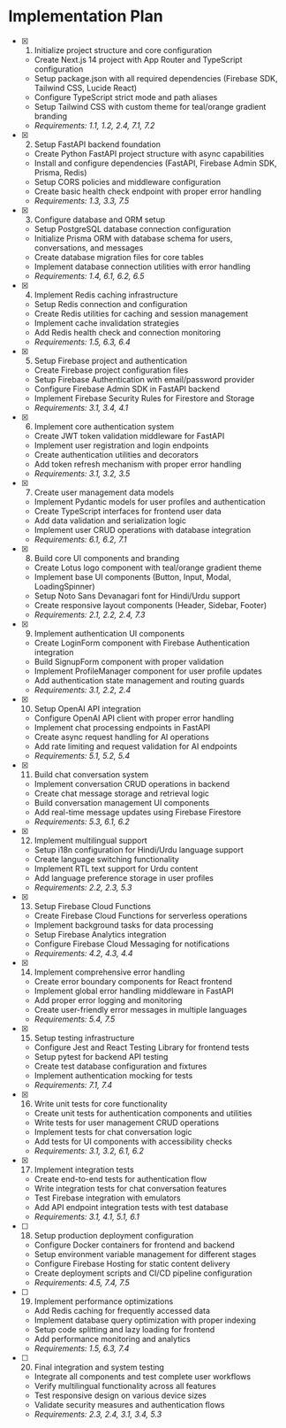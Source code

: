 # Implementation Plan

- [x] 1. Initialize project structure and core configuration
  - Create Next.js 14 project with App Router and TypeScript configuration
  - Setup package.json with all required dependencies (Firebase SDK, Tailwind CSS, Lucide React)
  - Configure TypeScript strict mode and path aliases
  - Setup Tailwind CSS with custom theme for teal/orange gradient branding
  - _Requirements: 1.1, 1.2, 2.4, 7.1, 7.2_

- [x] 2. Setup FastAPI backend foundation
  - Create Python FastAPI project structure with async capabilities
  - Install and configure dependencies (FastAPI, Firebase Admin SDK, Prisma, Redis)
  - Setup CORS policies and middleware configuration
  - Create basic health check endpoint with proper error handling
  - _Requirements: 1.3, 3.3, 7.5_

- [x] 3. Configure database and ORM setup
  - Setup PostgreSQL database connection configuration
  - Initialize Prisma ORM with database schema for users, conversations, and messages
  - Create database migration files for core tables
  - Implement database connection utilities with error handling
  - _Requirements: 1.4, 6.1, 6.2, 6.5_

- [x] 4. Implement Redis caching infrastructure
  - Setup Redis connection and configuration
  - Create Redis utilities for caching and session management
  - Implement cache invalidation strategies
  - Add Redis health check and connection monitoring
  - _Requirements: 1.5, 6.3, 6.4_

- [x] 5. Setup Firebase project and authentication
  - Create Firebase project configuration files
  - Setup Firebase Authentication with email/password provider
  - Configure Firebase Admin SDK in FastAPI backend
  - Implement Firebase Security Rules for Firestore and Storage
  - _Requirements: 3.1, 3.4, 4.1_

- [x] 6. Implement core authentication system
  - Create JWT token validation middleware for FastAPI
  - Implement user registration and login endpoints
  - Create authentication utilities and decorators
  - Add token refresh mechanism with proper error handling
  - _Requirements: 3.1, 3.2, 3.5_

- [x] 7. Create user management data models
  - Implement Pydantic models for user profiles and authentication
  - Create TypeScript interfaces for frontend user data
  - Add data validation and serialization logic
  - Implement user CRUD operations with database integration
  - _Requirements: 6.1, 6.2, 7.1_

- [x] 8. Build core UI components and branding
  - Create Lotus logo component with teal/orange gradient theme
  - Implement base UI components (Button, Input, Modal, LoadingSpinner)
  - Setup Noto Sans Devanagari font for Hindi/Urdu support
  - Create responsive layout components (Header, Sidebar, Footer)
  - _Requirements: 2.1, 2.2, 2.4, 7.3_

- [x] 9. Implement authentication UI components
  - Create LoginForm component with Firebase Authentication integration
  - Build SignupForm component with proper validation
  - Implement ProfileManager component for user profile updates
  - Add authentication state management and routing guards
  - _Requirements: 3.1, 2.2, 2.4_

- [x] 10. Setup OpenAI API integration
  - Configure OpenAI API client with proper error handling
  - Implement chat processing endpoints in FastAPI
  - Create async request handling for AI operations
  - Add rate limiting and request validation for AI endpoints
  - _Requirements: 5.1, 5.2, 5.4_

- [x] 11. Build chat conversation system
  - Implement conversation CRUD operations in backend
  - Create chat message storage and retrieval logic
  - Build conversation management UI components
  - Add real-time message updates using Firebase Firestore
  - _Requirements: 5.3, 6.1, 6.2_

- [x] 12. Implement multilingual support
  - Setup i18n configuration for Hindi/Urdu language support
  - Create language switching functionality
  - Implement RTL text support for Urdu content
  - Add language preference storage in user profiles
  - _Requirements: 2.2, 2.3, 5.3_

- [x] 13. Setup Firebase Cloud Functions
  - Create Firebase Cloud Functions for serverless operations
  - Implement background tasks for data processing
  - Setup Firebase Analytics integration
  - Configure Firebase Cloud Messaging for notifications
  - _Requirements: 4.2, 4.3, 4.4_

- [x] 14. Implement comprehensive error handling
  - Create error boundary components for React frontend
  - Implement global error handling middleware in FastAPI
  - Add proper error logging and monitoring
  - Create user-friendly error messages in multiple languages
  - _Requirements: 5.4, 7.5_

- [x] 15. Setup testing infrastructure
  - Configure Jest and React Testing Library for frontend tests
  - Setup pytest for backend API testing
  - Create test database configuration and fixtures
  - Implement authentication mocking for tests
  - _Requirements: 7.1, 7.4_

- [x] 16. Write unit tests for core functionality
  - Create unit tests for authentication components and utilities
  - Write tests for user management CRUD operations
  - Implement tests for chat conversation logic
  - Add tests for UI components with accessibility checks
  - _Requirements: 3.1, 3.2, 6.1, 6.2_

- [x] 17. Implement integration tests
  - Create end-to-end tests for authentication flow
  - Write integration tests for chat conversation features
  - Test Firebase integration with emulators
  - Add API endpoint integration tests with test database
  - _Requirements: 3.1, 4.1, 5.1, 6.1_

- [ ] 18. Setup production deployment configuration
  - Configure Docker containers for frontend and backend
  - Setup environment variable management for different stages
  - Configure Firebase Hosting for static content delivery
  - Create deployment scripts and CI/CD pipeline configuration
  - _Requirements: 4.5, 7.4, 7.5_

- [ ] 19. Implement performance optimizations
  - Add Redis caching for frequently accessed data
  - Implement database query optimization with proper indexing
  - Setup code splitting and lazy loading for frontend
  - Add performance monitoring and analytics
  - _Requirements: 1.5, 6.3, 7.4_

- [ ] 20. Final integration and system testing
  - Integrate all components and test complete user workflows
  - Verify multilingual functionality across all features
  - Test responsive design on various device sizes
  - Validate security measures and authentication flows
  - _Requirements: 2.3, 2.4, 3.1, 3.4, 5.3_